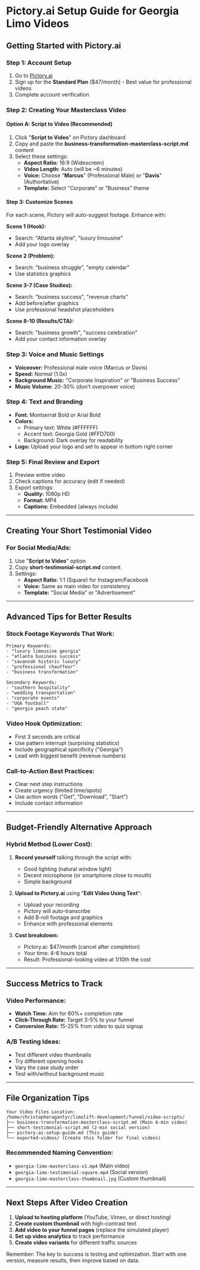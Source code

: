 # Pictory.ai Setup Guide for Georgia Limo Videos

## Getting Started with Pictory.ai

### Step 1: Account Setup
1. Go to [Pictory.ai](https://pictory.ai)
2. Sign up for the **Standard Plan** ($47/month) - Best value for professional videos
3. Complete account verification

### Step 2: Creating Your Masterclass Video

#### Option A: Script to Video (Recommended)
1. Click "**Script to Video**" on Pictory dashboard
2. Copy and paste the **business-transformation-masterclass-script.md** content
3. Select these settings:
   - **Aspect Ratio:** 16:9 (Widescreen)
   - **Video Length:** Auto (will be ~6 minutes)
   - **Voice:** Choose "**Marcus**" (Professional Male) or "**Davis**" (Authoritative)
   - **Template:** Select "Corporate" or "Business" theme

#### Step 3: Customize Scenes
For each scene, Pictory will auto-suggest footage. Enhance with:

**Scene 1 (Hook):** 
- Search: "Atlanta skyline", "luxury limousine"
- Add your logo overlay

**Scene 2 (Problem):**
- Search: "business struggle", "empty calendar"
- Use statistics graphics

**Scene 3-7 (Case Studies):**
- Search: "business success", "revenue charts"
- Add before/after graphics
- Use professional headshot placeholders

**Scene 8-10 (Results/CTA):**
- Search: "business growth", "success celebration"
- Add your contact information overlay

### Step 3: Voice and Music Settings
- **Voiceover:** Professional male voice (Marcus or Davis)
- **Speed:** Normal (1.0x)
- **Background Music:** "Corporate Inspiration" or "Business Success"
- **Music Volume:** 20-30% (don't overpower voice)

### Step 4: Text and Branding
- **Font:** Montserrat Bold or Arial Bold
- **Colors:** 
  - Primary text: White (#FFFFFF)
  - Accent text: Georgia Gold (#FFD700)
  - Background: Dark overlay for readability
- **Logo:** Upload your logo and set to appear in bottom right corner

### Step 5: Final Review and Export
1. Preview entire video
2. Check captions for accuracy (edit if needed)
3. Export settings:
   - **Quality:** 1080p HD
   - **Format:** MP4
   - **Captions:** Embedded (always include)

---

## Creating Your Short Testimonial Video

### For Social Media/Ads:
1. Use "**Script to Video**" option
2. Copy **short-testimonial-script.md** content
3. Settings:
   - **Aspect Ratio:** 1:1 (Square) for Instagram/Facebook
   - **Voice:** Same as main video for consistency
   - **Template:** "Social Media" or "Advertisement"

---

## Advanced Tips for Better Results

### Stock Footage Keywords That Work:
```
Primary Keywords:
- "luxury limousine georgia"
- "atlanta business success"
- "savannah historic luxury"
- "professional chauffeur"
- "business transformation"

Secondary Keywords:
- "southern hospitality"
- "wedding transportation"
- "corporate events"
- "UGA football"
- "georgia peach state"
```

### Video Hook Optimization:
- First 3 seconds are critical
- Use pattern interrupt (surprising statistics)
- Include geographical specificity ("Georgia")
- Lead with biggest benefit (revenue numbers)

### Call-to-Action Best Practices:
- Clear next step instructions
- Create urgency (limited time/spots)
- Use action words ("Get", "Download", "Start")
- Include contact information

---

## Budget-Friendly Alternative Approach

### Hybrid Method (Lower Cost):
1. **Record yourself** talking through the script with:
   - Good lighting (natural window light)
   - Decent microphone (or smartphone close to mouth)
   - Simple background

2. **Upload to Pictory.ai** using "**Edit Video Using Text**":
   - Upload your recording
   - Pictory will auto-transcribe
   - Add B-roll footage and graphics
   - Enhance with professional elements

3. **Cost breakdown:**
   - Pictory.ai: $47/month (cancel after completion)
   - Your time: 4-6 hours total
   - Result: Professional-looking video at 1/10th the cost

---

## Success Metrics to Track

### Video Performance:
- **Watch Time:** Aim for 60%+ completion rate
- **Click-Through Rate:** Target 3-5% to your funnel
- **Conversion Rate:** 15-25% from video to quiz signup

### A/B Testing Ideas:
- Test different video thumbnails
- Try different opening hooks
- Vary the case study order
- Test with/without background music

---

## File Organization Tips

```
Your Video Files Location:
/home/christopheragantyr/limolift-development/funnel/video-scripts/
├── business-transformation-masterclass-script.md (Main 6-min video)
├── short-testimonial-script.md (2-min social version)
├── pictory-ai-setup-guide.md (This guide)
└── exported-videos/ (Create this folder for final videos)
```

### Recommended Naming Convention:
- `georgia-limo-masterclass-v1.mp4` (Main video)
- `georgia-limo-testimonial-square.mp4` (Social version)
- `georgia-limo-masterclass-thumbnail.jpg` (Custom thumbnail)

---

## Next Steps After Video Creation

1. **Upload to hosting platform** (YouTube, Vimeo, or direct hosting)
2. **Create custom thumbnail** with high-contrast text
3. **Add video to your funnel pages** (replace the simulated player)
4. **Set up video analytics** to track performance
5. **Create video variants** for different traffic sources

Remember: The key to success is testing and optimization. Start with one version, measure results, then improve based on data.
